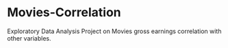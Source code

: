 # Movies-Correlation

Exploratory Data Analysis Project on Movies gross earnings correlation with other variables.
